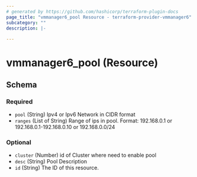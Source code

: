 ```yaml
---
# generated by https://github.com/hashicorp/terraform-plugin-docs
page_title: "vmmanager6_pool Resource - terraform-provider-vmmanager6"
subcategory: ""
description: |-
  
---
```


# vmmanager6_pool (Resource)





<!-- schema generated by tfplugindocs -->
## Schema

### Required

- `pool` (String) Ipv4 or Ipv6 Network in CIDR format
- `ranges` (List of String) Range of ips in pool. Format: 192.168.0.1 or 192.168.0.1-192.168.0.10 or 192.168.0.0/24

### Optional

- `cluster` (Number) id of Cluster where need to enable pool
- `desc` (String) Pool Description
- `id` (String) The ID of this resource.


